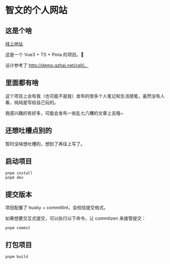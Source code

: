# 智文的个人网站

## 这是个啥

[线上地址](http://123.57.238.32)

这是一个 Vue3 + TS + Pinia 的项目。🍻

设计参考了 http://demo.qzhai.net/cell/。

## 里面都有啥

这个项目上会有我（也可能不是我）发布的很多个人笔记和生活随笔，虽然没有人看，纯纯是写给自己玩的。

我感兴趣的有好多，可能会发布一些乱七八糟的文章上去哦~

## 还想吐槽点别的

暂时没啥想吐槽的，想到了再往上写了。

## 启动项目

```shell
pnpm install
pnpm dev
```

## 提交版本

项目配置了 husky + commitlint，会校验提交格式。

如果想要交互式提交，可以执行以下命令，让 commitzen 来接管提交：

```shell
pnpm commit
```

## 打包项目

```shell
pnpm build
```
